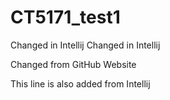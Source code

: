# CT5171_test1

Changed in Intellij Changed in Intellij


Changed from GitHub Website

This line is also added from Intellij